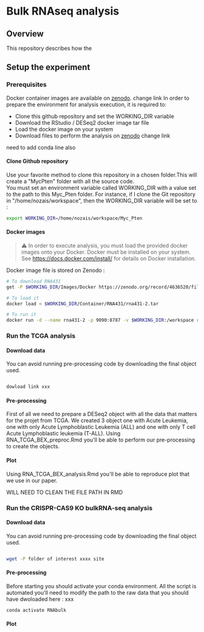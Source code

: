 # Bulk RNAseq analysis

## Overview

This repository describes how the 

## Setup the experiment
### Prerequisites

Docker container images are available on [zenodo](https://doi.org/10.5281/zenodo.4636520). change link
In order to prepare the environment for analysis execution, it is required to:
- Clone this github repository and set the WORKING_DIR variable
- Download the RStudio / DESeq2 docker image tar file
- Load the docker image on your system
- Download files to perform the analysis on [zenodo](https://doi.org/10.5281/zenodo.4636520) change link


 need to add conda line also 
 
#### Clone Github repository

Use your favorite method to clone this repository in a chosen folder.This will create a "MycPten" folder with all the source code. <br/>
You must set an environment variable called WORKING_DIR with a value set to the path to this Myc_Pten folder.
For instance, if I clone the Git repository in "/home/nozais/workspace", then the WORKING_DIR variable will be set to :

```bash
export WORKING_DIR=/home/nozais/workspace/Myc_Pten
```

#### Docker images
> :warning: In order to execute analysis, you must load the provided docker images onto your Docker. Docker must be installed on your system. See https://docs.docker.com/install/ for details on Docker installation.

Docker image file is stored on Zenodo :

```bash
# To download RNA431
get -P $WORKING_DIR/Images/Docker https://zenodo.org/record/4636520/files/Seurat301v2.tar?download=1 NEED TO CHANGE

# To load it
docker load < $WORKING_DIR/Container/RNA431/rna431-2.tar

# To run it
docker run -d --name rna431-2 -p 9090:8787 -v $WORKING_DIR:/workspace rna431-2
```



### Run the TCGA analysis

#### Download data
You can avoid running pre-processing code by downloading the final object used.
```bash

dowload link xxx
```
#### Pre-processing 
First of all we need to prepare a DESeq2 object with all the data that matters for the projet from TCGA. 
We created 3 object one with Acute Leukemia, one with only Acute Lymphoblastic Leukemia (ALL) and one with only T cell Acute Lymphoblastic leukemia (T-ALL).
Using RNA_TCGA_BEX_preproc.Rmd you'll be able to perform our pre-processing to create the objects.



#### Plot 
Using RNA_TCGA_BEX_analysis.Rmd you'll be able to reproduce plot that we use in our paper.

WILL NEED TO CLEAN THE FILE PATH IN RMD


### Run the CRISPR-CAS9 KO bulkRNA-seq analysis
#### Download data
You can avoid running pre-processing code by downloading the final object used.
```bash

wget -P folder of interest xxxx site
```

#### Pre-processing
Before starting you should activate your conda environment. All the script is automated you'll need to modify the path to the raw data that you should have dwoloaded here : xxx

```bash
conda activate RNAbulk

```
#### Plot 


